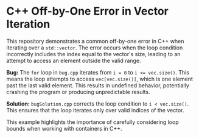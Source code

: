# C++ Off-by-One Error in Vector Iteration

This repository demonstrates a common off-by-one error in C++ when iterating over a `std::vector`.  The error occurs when the loop condition incorrectly includes the index equal to the vector's size, leading to an attempt to access an element outside the valid range.

**Bug:** The `for` loop in `bug.cpp` iterates from `i = 0` to `i <= vec.size()`. This means the loop attempts to access `vec[vec.size()]`, which is one element past the last valid element. This results in undefined behavior, potentially crashing the program or producing unpredictable results.

**Solution:** `bugSolution.cpp` corrects the loop condition to `i < vec.size()`. This ensures that the loop iterates only over valid indices of the vector.

This example highlights the importance of carefully considering loop bounds when working with containers in C++.